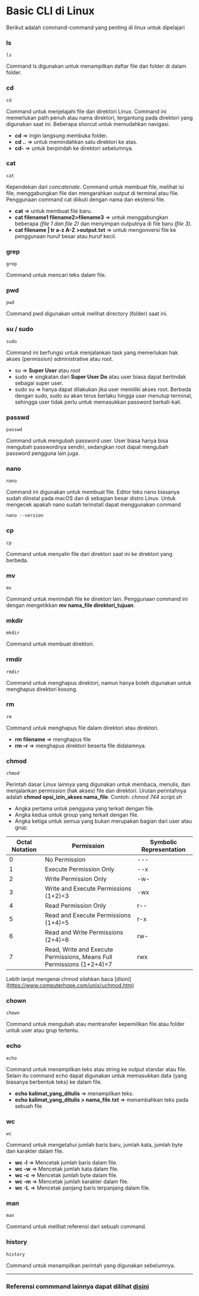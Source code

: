 # Basic CLI di Linux

Berikut adalah command-command yang penting di linux untuk dipelajari

### ls
```
ls
```
Command ls digunakan untuk menampilkan daftar file dan folder di dalam folder.

### cd
```
cd
```
Command untuk menjelajahi file dan direktori Linux. Command ini memerlukan path penuh atau nama direktori, tergantung pada direktori yang digunakan saat ini.
Beberapa shorcut untuk memudahkan navigasi.
- **cd** => ingin langsung membuka folder.
- **cd ..** => untuk memindahkan satu direktori ke atas.
- **cd-** => untuk berpindah ke direktori sebelumnya.

### cat 
```
cat
```
Kependekan dari *concatenate*. Command untuk membuat file, melihat isi file, menggabungkan file dan mengarahkan output di terminal atau file. Penggunaan command cat diikuti dengan nama dan ekstensi file.
- **cat** => untuk membuat file baru.
- **cat filename1 filename2>filename3** => untuk menggabungkan beberapa *(file 1 dan file 2)* dan menyimpan outputnya di file baru *(file 3)*.
- **cat filename | tr a-z A-Z >output.txt** => untuk mengonversi file ke penggunaan huruf besar atau huruf kecil.

### grep
```
grep
```
Command untuk mencari teks dalam file.

### pwd
```
pwd
```
Command pwd digunakan untuk melihat directory (folder) saat ini.

### su / sudo
```
sudo
```
Command ini berfungsi untuk menjalankan task yang memerlukan hak akses (permission) administrative atau root. 
- su => **Super User** atau *root*
- sudo => singkatan dari **Super User Do** atau user biasa dapat bertindak sebagai super user. 
- sudo su => hanya dapat dilakukan jika user memiliki akses root. Berbeda dengan sudo, sudo su akan terus berlaku hingga user menutup terminal, sehingga user tidak perlu untuk memasukkan password berkali-kali.

### passwd
```
passwd 
```
Command untuk mengubah password user. User biasa hanya bisa mengubah passwordnya sendiri, sedangkan root dapat mengubah password pengguna lain juga.

### nano
```
nano
```
Command ini digunakan untuk membuat file. 
Editor teks nano biasanya sudah diinstal pada macOS dan di sebagian besar distro Linux. Untuk mengecek apakah nano sudah terinstall dapat menggunakan command 
```
nano --version
```

### cp
```
cp
```
Command untuk menyalin file dari direktori saat ini ke direktori yang berbeda. 

### mv
```
mv
```
Command untuk memindah file ke direktori lain. Penggunaan command ini dengan mengetikkan **mv nama_file direktori_tujuan**.

### mkdir
```
mkdir
```
Command untuk membuat direktori.

### rmdir
```
rmdir
```
Command untuk menghapus direktori, namun hanya boleh digunakan untuk menghapus direktori kosong.

### rm
```
rm
```
Command untuk menghapus file dalam direktori atau direktori.
- **rm filename** => menghapus file
- **rm –r** => menghapus direktori beserta file didalamnya.

### chmod
```
chmod
```
Perintah dasar Linux lainnya yang digunakan untuk membaca, menulis, dan menjalankan permission (hak akses) file dan direktori. Urutan perintahnya adalah **chmod opsi_izin_akses nama_file**. Contoh: *chmod 744 script.sh*
- Angka pertama untuk pengguna yang terkait dengan file.
- Angka kedua untuk group yang terkait dengan file.
- Angka ketiga untuk semua yang bukan merupakan bagian dari user atau grup.

Octal Notation | Permission | Symbolic Representation
--- | --- | ---
0 |	No Permission	| ---
1	| Execute Permission Only	| --x
2	| Write Permission Only	| -w-
3	| Write and Execute Permissions (1+2)=3 |	-wx
4	| Read Permission Only	| r--
5	| Read and Execute Permissions (1+4)=5 |	r-x
6	| Read and Write Permissions (2+4)=6 |	rw-
7	| Read, Write and Execute Permissions, Means Full Permissions (1+2+4)=7 |	rwx

Lebih lanjut mengenai chmod silahkan baca [disini] (https://www.computerhope.com/unix/uchmod.htm)

### chown
```
chown
```
Command untuk mengubah atau mentransfer kepemilikan file atau folder untuk user atau grup tertentu.

### echo
```
echo
```
Command untuk menampilkan teks atau string ke output standar atau file. Selain itu command echo dapat digunakan untuk memasukkan data (yang biasanya berbentuk teks) ke dalam file.
- **echo kalimat_yang_ditulis** => menampilkan teks.
- **echo kalimat_yang_ditulis > nama_file.txt** => menambahkan teks pada sebuah file

### wc
```
wc
```
Command untuk mengetahui jumlah baris baru, jumlah kata, jumlah byte dan karakter dalam file.
- **wc -l** => Mencetak jumlah baris dalam file.
- **wc -w** => Mencetak jumlah kata dalam file.
- **wc -c** => Mencetak jumlah byte dalam file.
- **wc -m** => Mencetak jumlah karakter dalam file.
- **wc -L** => Mencetak panjang baris terpanjang dalam file.

### man
```
man
```
Command untuk melihat referensi dari sebuah command.

### history
```
history
```
Command untuk menampilkan perintah yang digunakan sebelumnya.

---

### **Referensi commmand lainnya dapat dilihat [disini](https://hackr.io/blog/basic-linux-commands)**
